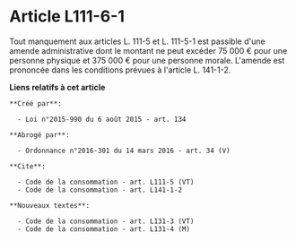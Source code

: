 # Article L111-6-1

Tout manquement aux articles L. 111-5 et L. 111-5-1 est passible d'une amende administrative dont le montant ne peut excéder
75 000 € pour une personne physique et 375 000 € pour une personne morale. L'amende est prononcée dans les conditions prévues
à l'article L. 141-1-2.

**Liens relatifs à cet article**

	**Créé par**:

	  - Loi n°2015-990 du 6 août 2015 - art. 134

	**Abrogé par**:

	  - Ordonnance n°2016-301 du 14 mars 2016 - art. 34 (V)

	**Cite**:

	  - Code de la consommation - art. L111-5 (VT)
	  - Code de la consommation - art. L141-1-2

	**Nouveaux textes**:

	  - Code de la consommation - art. L131-3 (VT)
	  - Code de la consommation - art. L131-4 (M)
